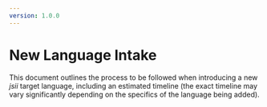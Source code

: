 ```yaml
---
version: 1.0.0
---
```

# New Language Intake
This document outlines the process to be followed when introducing a new *jsii*
target language, including an estimated timeline (the exact timeline may vary
significantly depending on the specifics of the language being added).

